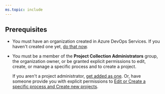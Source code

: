 ```yaml
---
ms.topic: include
---
```


## Prerequisites
* You must have an organization created in Azure DevOps Services. If you haven't created one yet, [do that now](/azure/devops/user-guide/sign-up-invite-teammates).  
* You must be a member of the **Project Collection Administrators** group, the organization owner, or be granted explicit permissions to edit, create, or manage a specific process and to create a project. 

	If you aren't a project administrator, [get added as one](/azure/devops/organizations/security/set-project-collection-level-permissions). Or, have someone provide you with explicit permissions to [Edit or Create a specific process and Create new projects](/azure/devops/organizations/security/set-permissions-access-work-tracking#process-permissions).